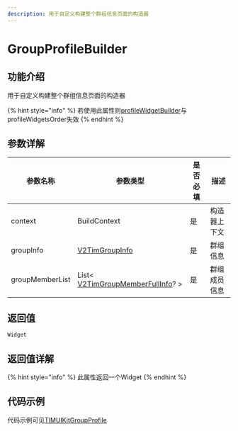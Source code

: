 ```yaml
---
description: 用于自定义构建整个群组信息页面的构造器
---
```


# GroupProfileBuilder

## 功能介绍

用于自定义构建整个群组信息页面的构造器

{% hint style="info" %}
若使用此属性则[profileWidgetBuilder](GroupProfileWidgetBuilder.md)与profileWidgetsOrder失效
{% endhint %}

## 参数详解

| 参数名称            | 参数类型                                                                                           | 是否必填 | 描述     |
| --------------- | ---------------------------------------------------------------------------------------------- | ---- | ------ |
| context         | BuildContext                                                                                   | 是    | 构造器上下文 |
| groupInfo       | [V2TimGroupInfo](../../api/guan-jian-lei/group/v2timgroupinfo.md)                              | 是    | 群组信息   |
| groupMemberList | List< [V2TimGroupMemberFullInfo](../../api/guan-jian-lei/group/v2timgroupmemberfullinfo.md)? > | 是    | 群组成员信息 |

## 返回值

```dart
Widget
```

## 返回值详解

{% hint style="info" %}
此属性返回一个Widget
{% endhint %}

## 代码示例

代码示例可见[TIMUIKitGroupProfile](./README.md)
